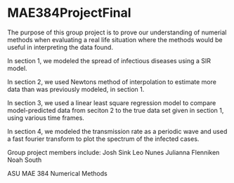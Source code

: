 # MAE384ProjectFinal

The purpose of this group project is to prove our understanding of numerial methods when evaluating a real life situation where the methods would be useful in interpreting the data found. 

In section 1, we modeled the spread of infectious diseases using a SIR model.

In section 2, we used Newtons method of interpolation to estimate more data than was previously modeled, in section 1.

In section 3, we used a linear least square regression model to compare model-predicted data from seciton 2 to the true data set given in section 1, using various time frames.

In section 4, we modeled the transmission rate as a periodic wave and used a fast fourier transform to plot the spectrum of the infected cases.

Group project members include:
Josh Sink
Leo Nunes
Julianna Flenniken
Noah South

ASU MAE 384 Numerical Methods
